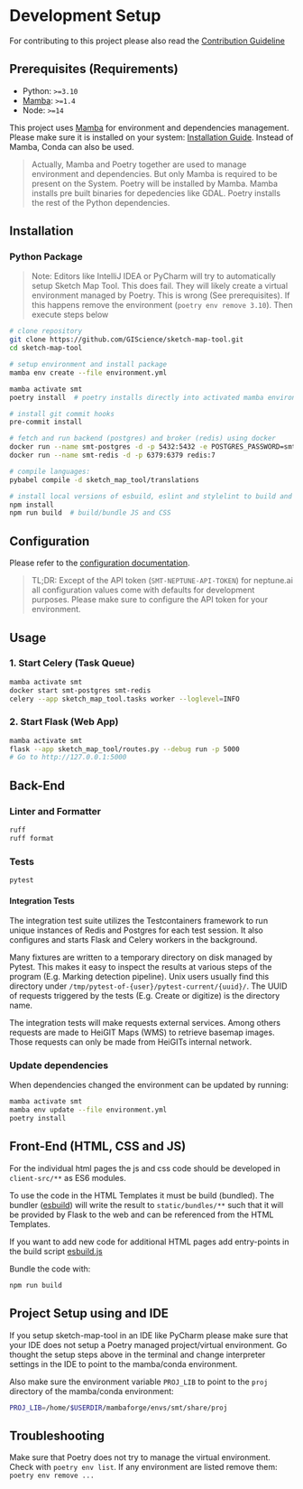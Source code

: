 # Development Setup

For contributing to this project please also read the [Contribution Guideline](/CONTRIBUTING.md)

## Prerequisites (Requirements)

- Python: `>=3.10`
- [Mamba](https://github.com/conda-forge/miniforge#install): `>=1.4`
- Node: `>=14`

This project uses [Mamba](https://github.com/conda-forge/miniforge#install) for environment and dependencies management. Please make sure it is installed on your system: [Installation Guide](https://github.com/conda-forge/miniforge#install). Instead of Mamba, Conda can also be used.

> Actually, Mamba and Poetry together are used to manage environment and dependencies. But only Mamba is required to be present on the System. Poetry will be installed by Mamba. Mamba installs pre built binaries for depedencies like GDAL. Poetry installs the rest of the Python dependencies.

## Installation

### Python Package

> Note: Editors like IntelliJ IDEA or PyCharm will try to automatically setup Sketch Map Tool.
> This does fail. They will likely create a virtual environment managed by Poetry.
> This is wrong (See prerequisites). If this happens remove the environment (`poetry env remove 3.10`).
> Then execute steps below

```bash
# clone repository
git clone https://github.com/GIScience/sketch-map-tool.git
cd sketch-map-tool

# setup environment and install package
mamba env create --file environment.yml

mamba activate smt
poetry install  # poetry installs directly into activated mamba environment

# install git commit hooks
pre-commit install

# fetch and run backend (postgres) and broker (redis) using docker
docker run --name smt-postgres -d -p 5432:5432 -e POSTGRES_PASSWORD=smt -e POSTGRES_USER=smt postgres:15
docker run --name smt-redis -d -p 6379:6379 redis:7

# compile languages:
pybabel compile -d sketch_map_tool/translations

# install local versions of esbuild, eslint and stylelint to build and check JS and CSS
npm install
npm run build  # build/bundle JS and CSS
```

## Configuration

Please refer to the [configuration documentation](/docs/configuration.md).

> TL;DR: Except of the API token (`SMT-NEPTUNE-API-TOKEN`) for neptune.ai all configuration values come with defaults for development purposes. Please make sure to configure the API token for your environment.

## Usage

### 1. Start Celery (Task Queue)

```bash
mamba activate smt
docker start smt-postgres smt-redis
celery --app sketch_map_tool.tasks worker --loglevel=INFO
```

### 2. Start Flask (Web App)

```bash
mamba activate smt
flask --app sketch_map_tool/routes.py --debug run -p 5000
# Go to http://127.0.0.1:5000
```

## Back-End

### Linter and Formatter

```bash
ruff
ruff format
```

### Tests

```bash
pytest
```

#### Integration Tests

The integration test suite utilizes the Testcontainers framework to run unique instances of Redis and Postgres for each test session. It also configures and starts Flask and Celery workers in the background.

Many fixtures are written to a temporary directory on disk managed by Pytest. This makes it easy to inspect the results at various steps of the program (E.g. Marking detection pipeline). Unix users usually find this directory under `/tmp/pytest-of-{user}/pytest-current/{uuid}/`. The UUID of requests triggered by the tests (E.g. Create or digitize) is the directory name.

The integration tests will make requests external services. Among others requests are made to HeiGIT Maps (WMS) to retrieve basemap images. Those requests can only be made from HeiGITs internal network.

### Update dependencies

When dependencies changed the environment can be updated by running:

```bash
mamba activate smt
mamba env update --file environment.yml
poetry install
```

## Front-End (HTML, CSS and JS)

For the individual html pages the js and css code should be developed in `client-src/**` as 
ES6 modules.

To use the code in the HTML Templates it must be build (bundled). The bundler 
([esbuild](https://esbuild.github.io/)) will write the result to `static/bundles/**` 
such that it will be provided by Flask to the web and can be referenced from the HTML Templates.

If you want to add new code for additional HTML pages add entry-points in the build script 
[esbuild.js](../esbuild.js)

Bundle the code with:
```bash
npm run build
```

## Project Setup using and IDE

If you setup sketch-map-tool in an IDE like PyCharm please make sure that your IDE does not setup a Poetry managed project/virtual environment.
Go thought the setup steps above in the terminal and change interpreter settings in the IDE to point to the mamba/conda environment.

Also make sure the environment variable `PROJ_LIB` to point to the `proj` directory of the mamba/conda environment:
```bash
PROJ_LIB=/home/$USERDIR/mambaforge/envs/smt/share/proj
```

## Troubleshooting

Make sure that Poetry does not try to manage the virtual environment. Check with `poetry env list`. If any environment are listed remove them: `poetry env remove ...`
